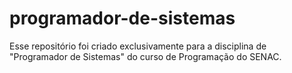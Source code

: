 # programador-de-sistemas
Esse repositório foi criado exclusivamente para a disciplina de "Programador de Sistemas" do curso de Programação do SENAC.
